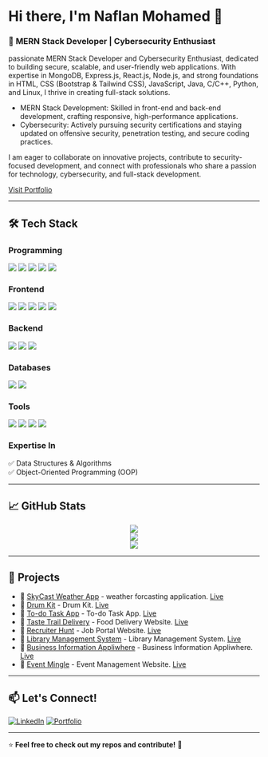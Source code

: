 # Hi there, I'm **Naflan Mohamed** 👋
    
  
### 🚀 **MERN Stack Developer | Cybersecurity Enthusiast**   
passionate MERN Stack Developer and Cybersecurity Enthusiast, dedicated to building secure, scalable, and user-friendly web applications. With expertise in MongoDB, Express.js, React.js, Node.js, and strong foundations in HTML, CSS (Bootstrap & Tailwind CSS), JavaScript, Java, C/C++, Python, and Linux, I thrive in creating full-stack solutions.
 
 - MERN Stack Development: Skilled in front-end and back-end development, crafting responsive, high-performance applications.
 - Cybersecurity: Actively pursuing security certifications and staying updated on offensive security, penetration testing, and secure coding practices.

I am eager to collaborate on innovative projects, contribute to security-focused development, and connect with professionals who share a passion for technology, cybersecurity, and full-stack development.

[Visit Portfolio](https://naflanmohamed.github.io/naflan-portfolio/)

---

## 🛠️ Tech Stack

### **Programming**

<p>
  <img src="https://img.shields.io/badge/-JavaScript-141414?style=for-the-badge&logo=javascript&logoColor=F7DF1E" />
  <img src="https://img.shields.io/badge/-TypeScript-141414?style=for-the-badge&logo=typescript&logoColor=3178C6" />
  <img src="https://img.shields.io/badge/-Java-141414?style=for-the-badge&logo=java&logoColor=007396" />
  <img src="https://img.shields.io/badge/-C++-141414?style=for-the-badge&logo=c%2B%2B&logoColor=00599C" />
  <img src="https://img.shields.io/badge/-Python-141414?style=for-the-badge&logo=python&logoColor=3776AB" />
</p>


<!--
![JavaScript](https://img.shields.io/badge/JavaScript-F7DF1E?style=for-the-badge&logo=javascript&logoColor=black)
![TypeScript](https://img.shields.io/badge/TypeScript-3178C6?style=for-the-badge&logo=typescript&logoColor=white)
![Java](https://img.shields.io/badge/Java-007396?style=for-the-badge&logo=java&logoColor=white)
![C++](https://img.shields.io/badge/C++-00599C?style=for-the-badge&logo=c%2B%2B&logoColor=white)
![Python](https://img.shields.io/badge/Python-3776AB?style=for-the-badge&logo=python&logoColor=white) -->


### **Frontend**
<p>
  <img src="https://img.shields.io/badge/-React.js-141414?style=for-the-badge&logo=react&logoColor=61DAFB" />
  <img src="https://img.shields.io/badge/-HTML-141414?style=for-the-badge&logo=html5&logoColor=E34F26" />
  <img src="https://img.shields.io/badge/-CSS-141414?style=for-the-badge&logo=css3&logoColor=1572B6" />
  <img src="https://img.shields.io/badge/-Bootstrap-141414?style=for-the-badge&logo=bootstrap&logoColor=7952B3" />
  <img src="https://img.shields.io/badge/-Sass-141414?style=for-the-badge&logo=sass&logoColor=CC6699" />
</p>

<!--
![React.js](https://img.shields.io/badge/React.js-61DAFB?style=for-the-badge&logo=react&logoColor=black)
![HTML](https://img.shields.io/badge/HTML-E34F26?style=for-the-badge&logo=html5&logoColor=white)
![CSS](https://img.shields.io/badge/CSS-1572B6?style=for-the-badge&logo=css3&logoColor=white)
![Bootstrap](https://img.shields.io/badge/Bootstrap-7952B3?style=for-the-badge&logo=bootstrap&logoColor=white)
![Sass](https://img.shields.io/badge/Sass-CC6699?style=for-the-badge&logo=sass&logoColor=white) -->

### **Backend**

<p>
  <img src="https://img.shields.io/badge/Node.js-141414?style=for-the-badge&logo=node.js&logoColor=green" />
  <img src="https://img.shields.io/badge/Express.js-141414?style=for-the-badge&logo=express&logoColor=white" />
  <img src="https://img.shields.io/badge/REST_APIs-141414?style=for-the-badge&logoColor=white&logo=api&logoColor=white"/>
</p>

<!--
![Node.js](https://img.shields.io/badge/Node.js-339933?style=for-the-badge&logo=node.js&logoColor=white)
![Express.js](https://img.shields.io/badge/Express.js-000000?style=for-the-badge&logo=express&logoColor=white)
![REST APIs](https://img.shields.io/badge/REST_APIs-008000?style=for-the-badge) -->

### **Databases**
<p>
  <img src="https://img.shields.io/badge/MongoDB-141414?style=for-the-badge&logo=mongodb&logoColor=green" />
  <img src="https://img.shields.io/badge/SQL-141414?style=for-the-badge&logo=mysql&logoColor=blue" />
</p>

<!--
![MongoDB](https://img.shields.io/badge/MongoDB-47A248?style=for-the-badge&logo=mongodb&logoColor=white)
![SQL](https://img.shields.io/badge/SQL-4479A1?style=for-the-badge&logo=sql&logoColor=white) -->


### **Tools**

<p>
  <img src="https://img.shields.io/badge/Git-141414?style=for-the-badge&logo=git&logoColor=orange" />
  <img src="https://img.shields.io/badge/GitHub-141414?style=for-the-badge&logo=github&logoColor=white" />
 <img src="https://img.shields.io/badge/VSCode-141414?style=for-the-badge&logo=vscode&logoColor=blue" />
  <img src="https://img.shields.io/badge/Linux-141414?style=for-the-badge&logo=linux&logoColor=white" />
</p>


<!--
![Git](https://img.shields.io/badge/Git-F05032?style=for-the-badge&logo=git&logoColor=white)
![GitHub](https://img.shields.io/badge/GitHub-181717?style=for-the-badge&logo=github&logoColor=white)
![Linux](https://img.shields.io/badge/Linux-FCC624?style=for-the-badge&logo=linux&logoColor=black) -->

### **Expertise In**
✅ Data Structures & Algorithms  
✅ Object-Oriented Programming (OOP)

---

## 📈 GitHub Stats

<p align="center">
  <img src="https://github-readme-stats.vercel.app/api?username=naflanmohamed&theme=tokyonight&hide_border=false&include_all_commits=true&count_private=true" /><br/>
  <img src="https://nirzak-streak-stats.vercel.app/?user=naflanmohamed&theme=tokyonight&hide_border=false" /><br/>
  <img src="https://github-readme-stats.vercel.app/api/top-langs/?username=naflanmohamed&theme=tokyonight&hide_border=false&include_all_commits=true&count_private=true&layout=compact" />
</p>


<!--
<p align="center">
  <img src="https://github-readme-stats.vercel.app/api?username=naflanmohamed&show_icons=true&theme=radical&hide_border=true" alt="GitHub Stats" />
</p>
-->

---

## 🚀 Projects
- 🔗 [SkyCast Weather App](https://github.com/naflanmohamed/SkyCast-Weather-App) - weather forcasting application. [Live](https://naflanmohamed.github.io/SkyCast-Weather-App/)
- 🔗 [Drum Kit](https://github.com/naflanmohamed/Drum-Kit) - Drum Kit. [Live](https://naflanmohamed.github.io/Drum-Kit/)
- 🔗 [To-do Task App](https://github.com/naflanmohamed/To-do-Task-App) - To-do Task App. [Live](https://naflanmohamed.github.io/To-do-Task-App/)
- 🔗 [Taste Trail Delivery](https://github.com/naflanmohamed/Taste-Trail-Delivery) - Food Delivery Website. [Live](https://naflanmohamed.github.io/Taste-Trail-Delivery/index.html)
- 🔗 [Recruiter Hunt](https://github.com/naflanmohamed/Recruiter-Hunt) - Job Portal Website. [Live](https://naflanmohamed.github.io/Recruiter-Hunt/)
- 🔗 [Library Management System](https://github.com/naflanmohamed/Library-Management-System) - Library Management System. [Live](https://naflanmohamed.github.io/Library-Management-System)
- 🔗 [Business Information Appliwhere](https://github.com/naflanmohamed/Business-Information-Appliwhere) - Business Information Appliwhere. [Live](https://naflanmohamed.github.io/Business-Information-Appliwhere/)
- 🔗 [Event Mingle](https://github.com/naflanmohamed/EventMingle) - Event Management Website. [Live](https://naflanmohamed.github.io/EventMingle/)

  
---

## 📫 Let's Connect!
[![LinkedIn](https://img.shields.io/badge/LinkedIn-0A66C2?style=for-the-badge&logo=linkedin&logoColor=white)](https://linkedin.com/in/naflan-mohamed)
[![Portfolio](https://img.shields.io/badge/Portfolio-FF5733?style=for-the-badge&logo=firefox&logoColor=white)](https://naflanmohamed.github.io/naflan-portfolio/)

---

⭐️ **Feel free to check out my repos and contribute!** 🚀
